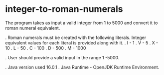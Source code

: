 # integer-to-roman-numerals
The program takes as input a valid integer from 1 to 5000 and convert it to roman numeral equivalent.

. Roman numerals must be created with the following literals. Integer equivalent values for each literal is provided along with it.
  . I    - 1
  . V    - 5
  . X    - 10
  . L    - 50
  . C    - 100
  . D    - 500
  . M    - 1000
  
. User should provide a valid input in the range 1 -5000. 
  
. Java version used 16.0.1
. Java Runtime - OpenJDK Runtime Environment.